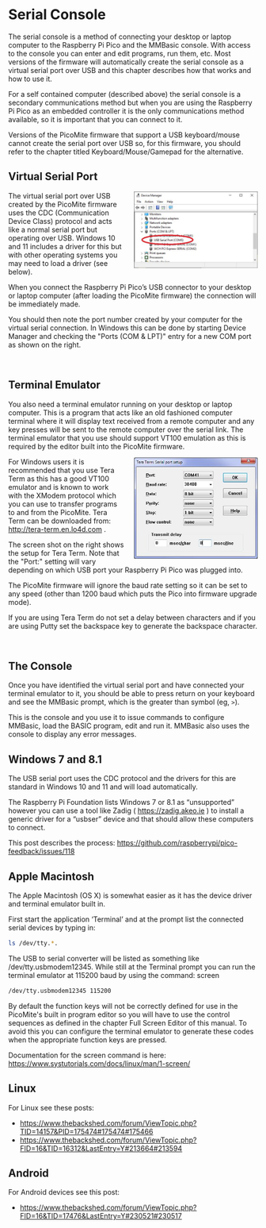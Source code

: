 # Serial Console

The serial console is a method of connecting your desktop or laptop computer to the Raspberry Pi Pico and the
MMBasic console. With access to the console you can enter and edit programs, run them, etc. Most versions
of the firmware will automatically create the serial console as a virtual serial port over USB and this chapter
describes how that works and how to use it.

For a self contained computer (described above) the serial console is a secondary communications method but
when you are using the Raspberry Pi Pico as an embedded controller it is the only communications method
available, so it is important that you can connect to it.

Versions of the PicoMite firmware that support a USB keyboard/mouse cannot create the serial port over USB
so, for this firmware, you should refer to the chapter titled Keyboard/Mouse/Gamepad for the alternative.


## Virtual Serial Port

<div style="float: right; margin-left: 20px;">
  <img src="02_device_manager.jpg" alt="Find the right USB Serial Port (Windows)" width="250">
</div>

The virtual serial port over USB created by the PicoMite firmware uses the CDC (Communication Device
Class) protocol and acts like a normal serial port but operating over USB. Windows 10 and 11 includes a
driver for this but with other operating systems you may need to load a driver (see below).

When you connect the Raspberry Pi Pico’s USB connector
to your desktop or laptop computer (after loading the
PicoMite firmware) the connection will be immediately
made.

You should then note the port number created by your
computer for the virtual serial connection. In Windows
this can be done by starting Device Manager and checking
the "Ports (COM & LPT)" entry for a new COM port as
shown on the right.

<br style="clear:both" />

## Terminal Emulator

You also need a terminal emulator running on your desktop or laptop computer. This is a program that acts like
an old fashioned computer terminal where it will display text received from a remote computer and any key
presses will be sent to the remote computer over the serial link. The terminal emulator that you use should
support VT100 emulation as this is required by the editor built into the PicoMite firmware.

<div style="float: right; margin-left: 20px;">
  <img src="02_serial_port_setup.jpg" alt="setup for Tera Term: Baud Rate: 38400, Data: 8 bit, Parity: None" width="250">
</div>

For Windows users it is recommended that you use Tera Term
as this has a good VT100 emulator and is known to work with
the XModem protocol which you can use to transfer programs
to and from the PicoMite. Tera Term can be downloaded from:
http://tera-term.en.lo4d.com .

The screen shot on the right shows the setup for Tera Term. Note
that the "Port:" setting will vary depending on which USB port
your Raspberry Pi Pico was plugged into.

The PicoMite firmware will ignore the baud rate setting so it can
be set to any speed (other than 1200 baud which puts the Pico
into firmware upgrade mode).

If you are using Tera Term do not set a delay between
characters and if you are using Putty set the backspace key to
generate the backspace character.

<br style="clear:both" />

## The Console

Once you have identified the virtual serial port and
have connected your terminal emulator to it, you
should be able to press return on your keyboard and
see the MMBasic prompt, which is the greater than
symbol (eg, `>`).

This is the console and you use it to issue
commands to configure MMBasic, load the BASIC
program, edit and run it. MMBasic also uses the
console to display any error messages.

## Windows 7 and 8.1

The USB serial port uses the CDC protocol and the drivers for this are standard in Windows 10 and 11 and will
load automatically.

The Raspberry Pi Foundation lists Windows 7 or 8.1 as “unsupported” however you can use a tool like Zadig
( https://zadig.akeo.ie ) to install a generic driver for a “usbser” device and that should allow these computers to connect.

This post describes the process: https://github.com/raspberrypi/pico-feedback/issues/118

## Apple Macintosh

The Apple Macintosh (OS X) is somewhat easier as it has the device driver and terminal emulator built in.

First start the application ‘Terminal’ and at the prompt list the connected serial devices by typing in:
```sh
ls /dev/tty.*.
```

The USB to serial converter will be listed as something like /dev/tty.usbmodem12345. While still at the
Terminal prompt you can run the terminal emulator at 115200 baud by using the command:
screen

```sh
/dev/tty.usbmodem12345 115200
```

By default the function keys will not be correctly defined for use in the PicoMite's built in program editor so
you will have to use the control sequences as defined in the chapter Full Screen Editor of this manual. To
avoid this you can configure the terminal emulator to generate these codes when the appropriate function keys
are pressed.

Documentation for the screen command is here: https://www.systutorials.com/docs/linux/man/1-screen/

## Linux

For Linux see these posts:
- https://www.thebackshed.com/forum/ViewTopic.php?TID=14157&PID=175474#175474#175466
- https://www.thebackshed.com/forum/ViewTopic.php?FID=16&TID=16312&LastEntry=Y#213664#213594

## Android

For Android devices see this post:
- https://www.thebackshed.com/forum/ViewTopic.php?FID=16&TID=17476&LastEntry=Y#230521#230517
